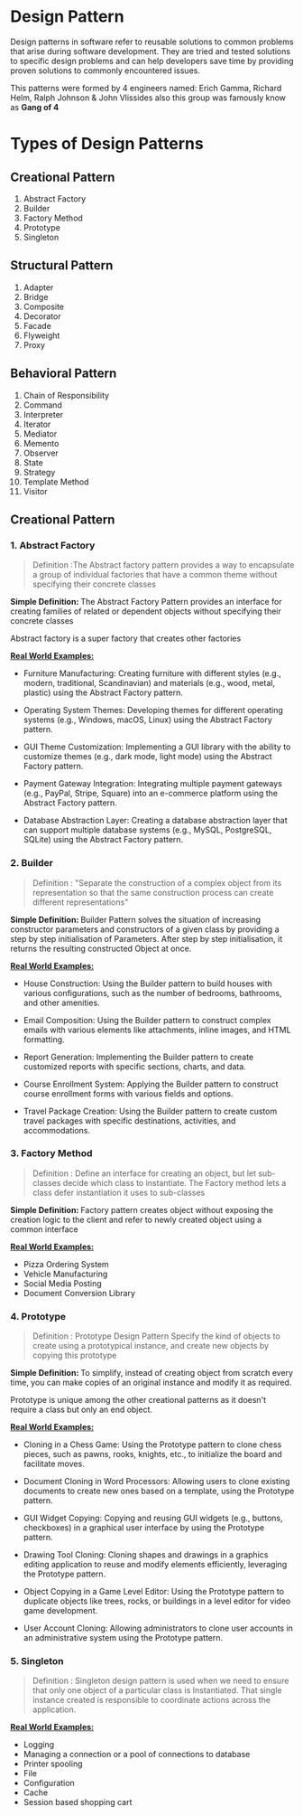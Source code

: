 ﻿<h1> Design Pattern </h1>
<p> Design patterns in software refer to reusable solutions to common problems that arise during software development. They are tried and tested solutions to specific design problems and can help developers save time by providing proven solutions to commonly encountered issues.

This patterns were formed by 4 engineers named: Erich Gamma, Richard Helm, Ralph Johnson & John Vlissides also this group was famously know as <b>Gang of 4</b>
</p>


# Types of Design Patterns

## Creational Pattern

1. Abstract Factory
2. Builder
3. Factory Method
4. Prototype
5. Singleton

## Structural Pattern

1. Adapter
2. Bridge
3. Composite
4. Decorator
5. Facade
6. Flyweight
7. Proxy

## Behavioral Pattern

1. Chain of Responsibility
2. Command
3. Interpreter
4. Iterator
5. Mediator
6. Memento
7. Observer
8. State
9. Strategy
10.  Template Method
11. Visitor


## Creational Pattern
### 1. Abstract Factory
> Definition :The Abstract factory pattern provides a way to encapsulate a group of individual factories that have a common theme without specifying their concrete classes

<b>Simple Definition: </b> 
The Abstract Factory Pattern provides an interface for creating families of related or dependent objects without specifying their concrete classes

Abstract factory is a super factory that creates other factories

<b><u> Real World Examples: </u></b>
- Furniture Manufacturing: Creating furniture with different styles (e.g., modern, traditional, Scandinavian) and materials (e.g., wood, metal, plastic) using the Abstract Factory pattern.

- Operating System Themes: Developing themes for different operating systems (e.g., Windows, macOS, Linux) using the Abstract Factory pattern.

- GUI Theme Customization: Implementing a GUI library with the ability to customize themes (e.g., dark mode, light mode) using the Abstract Factory pattern.

- Payment Gateway Integration: Integrating multiple payment gateways (e.g., PayPal, Stripe, Square) into an e-commerce platform using the Abstract Factory pattern.

- Database Abstraction Layer: Creating a database abstraction layer that can support multiple database systems (e.g., MySQL, PostgreSQL, SQLite) using the Abstract Factory pattern.

### 2. Builder
> Definition : "Separate the construction of a complex object from its representation so that the same construction process can create different representations"

<b>Simple Definition: </b> 
Builder Pattern solves the situation of increasing constructor parameters and constructors of a given class by providing a step by step initialisation of Parameters. After step by step initialisation, it returns the resulting constructed Object at once.

<b><u> Real World Examples: </u></b>
- House Construction: Using the Builder pattern to build houses with various configurations, such as the number of bedrooms, bathrooms, and other amenities.

- Email Composition: Using the Builder pattern to construct complex emails with various elements like attachments, inline images, and HTML formatting.

- Report Generation: Implementing the Builder pattern to create customized reports with specific sections, charts, and data.

- Course Enrollment System: Applying the Builder pattern to construct course enrollment forms with various fields and options.

- Travel Package Creation: Using the Builder pattern to create custom travel packages with specific destinations, activities, and accommodations.

### 3. Factory Method
> Definition : Define an interface for creating an object, but let sub-classes decide which class to instantiate. The Factory method lets a class defer instantiation it uses to sub-classes

<b>Simple Definition: </b> 
Factory pattern creates object without exposing the creation logic to the client and refer to newly created object using a common interface

<b><u> Real World Examples: </u></b>
- Pizza Ordering System
- Vehicle Manufacturing
- Social Media Posting
- Document Conversion Library

### 4. Prototype
> Definition : Prototype Design Pattern Specify the kind of objects to create using a prototypical instance, and create new objects by copying this prototype

<b>Simple Definition: </b> 
To simplify, instead of creating object from scratch every time, you can make copies of an original instance and modify it as required.

Prototype is unique among the other creational patterns as it doesn't require a class but only an end object.

<b><u> Real World Examples: </u></b>
- Cloning in a Chess Game: Using the Prototype pattern to clone chess pieces, such as pawns, rooks, knights, etc., to initialize the board and facilitate moves.

- Document Cloning in Word Processors: Allowing users to clone existing documents to create new ones based on a template, using the Prototype pattern.

- GUI Widget Copying: Copying and reusing GUI widgets (e.g., buttons, checkboxes) in a graphical user interface by using the Prototype pattern.

- Drawing Tool Cloning: Cloning shapes and drawings in a graphics editing application to reuse and modify elements efficiently, leveraging the Prototype pattern.

- Object Copying in a Game Level Editor: Using the Prototype pattern to duplicate objects like trees, rocks, or buildings in a level editor for video game development.

- User Account Cloning: Allowing administrators to clone user accounts in an administrative system using the Prototype pattern.

### 5. Singleton 
> Definition : Singleton design pattern is used when we need to ensure that only one object of a particular class is Instantiated. That single instance created is responsible to coordinate actions across the application.

<b><u> Real World Examples: </u></b>
- Logging
- Managing a connection or a pool of connections to database
- Printer spooling
- File 
- Configuration 
- Cache
- Session based shopping cart